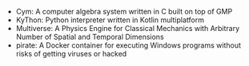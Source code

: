- Cym: A computer algebra system written in C built on top of GMP
- KyThon: Python interpreter written in Kotlin multiplatform
- Multiverse: A Physics Engine for Classical Mechanics with Arbitrary Number of Spatial and Temporal Dimensions
- pirate: A Docker container for executing Windows programs without risks of getting viruses or hacked

